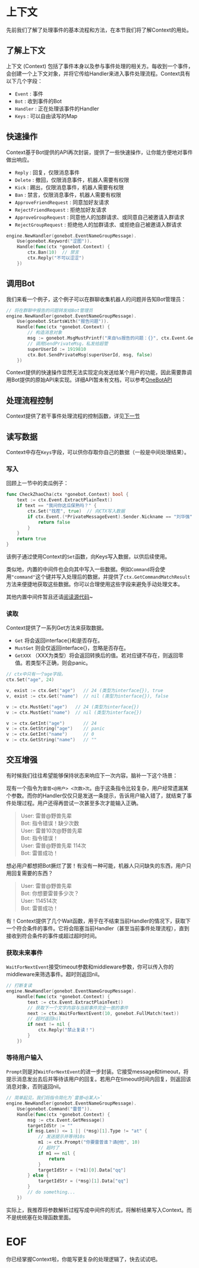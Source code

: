 # 上下文
先前我们了解了处理事件的基本流程和方法，在本节我们将了解Context的用处。

## 了解上下文
上下文 (Context) 包括了事件本身以及参与事件处理的相关方。每收到一个事件，会创建一个上下文对象，并将它传给Handler来进入事件处理流程。Context具有以下几个字段：
- `Event` : 事件
- `Bot` : 收到事件的Bot
- `Handler` : 正在处理该事件的Handler
- `Keys` : 可以自由读写的Map

## 快速操作
Context基于Bot提供的API再次封装，提供了一些快速操作，让你能方便地对事件做出响应。

- `Reply` : 回复，仅限消息事件
- `Delete` : 撤回，仅限消息事件，机器人需要有权限
- `Kick` : 踢出，仅限消息事件，机器人需要有权限
- `Ban` : 禁言，仅限消息事件，机器人需要有权限
- `ApproveFriendRequest` : 同意加好友请求
- `RejectFriendRequest` : 拒绝加好友请求
- `ApproveGroupRequest` : 同意他人的加群请求、或同意自己被邀请入群请求
- `RejectGroupRequest` : 拒绝他人的加群请求、或拒绝自己被邀请入群请求

```go
engine.NewHandler(gonebot.EventNameGroupMessage).
    Use(gonebot.Keyword("涩图")).
    Handle(func(ctx *gonebot.Context) {
        ctx.Ban(10)  // 禁言
        ctx.Reply("不可以涩涩")
    })
```

## 调用Bot
我们来看一个例子，这个例子可以在群聊收集机器人的问题并告知Bot管理员：
```go
// 将在群聊中报告的问题转发给Bot管理员
engine.NewHandler(gonebot.EventNameGroupMessage).
    Use(gonebot.StartsWith("报告问题")).
    Handle(func(ctx *gonebot.Context) {
        // 构造消息对象
        msg := gonebot.MsgMustPrintf("来自%s报告的问题：{}", ctx.Event.GetSessionId(), ctx.Event.GetMessage())
        // 调用SendPrivateMsg，私发给超管
        superUserId := 1919810
        ctx.Bot.SendPrivateMsg(superUserId, msg, false)
    })
```
Context提供的快速操作显然无法实现定向发送给某个用户的功能，因此需要靠调用Bot提供的原始API来实现。详细API暂未有文档，可以参考[OneBotAPI](https://github.com/botuniverse/onebot-11/blob/master/api/public.md)

## 处理流程控制
Context提供了若干事件处理流程的控制函数，详见[下一节](./process_flow.md)

## 读写数据
Context中存在`Keys`字段，可以供你存取你自己的数据（一般是中间处理结果）。


### 写入
回顾上一节中的卖瓜例子：
```go
func CheckZhaoCha(ctx *gonebot.Context) bool {
    text := ctx.Event.ExtractPlainText() 
    if text == "我问你这瓜保熟吗？" {
        ctx.Set("找茬", true)  // 向CTX写入数据
        if ctx.Event.(*PrivateMessageEvent).Sender.Nickname == "刘华强" {
            return false
        }
    }
    return true
}
```
该例子通过使用Context的`Set`函数，向Keys写入数据，以供后续使用。

类似地，内置的中间件也会向其中写入一些数据。例如`Command`将会使用`"command"`这个键并写入处理后的数据，并提供了`ctx.GetCommandMatchResult`方法来便捷地获取这些数据。你可以合理使用这些字段来避免手动处理文本。

其他内置中间件暂且还请[阅读源代码](https://github.com/liwh011/gonebot/blob/master/handler.go)~

### 读取
Context提供了一系列Get方法来获取数据。
- `Get` 将会返回interface{}和是否存在。
- `MustGet` 则会仅返回interface{}，忽略是否存在。
- `GetXXX` （XXX为类型）将会返回转换后的值。若对应键不存在，则返回零值。若类型不正确，则会panic。

```go
// ctx中只有一个age字段。
ctx.Set("age", 24)

v, exist := ctx.Get("age")   // 24 (类型为interface{}), true
v, exist := ctx.Get("name")  // nil (类型为interface{}), false

v := ctx.MustGet("age")   // 24 (类型为interface{})
v := ctx.MustGet("name")  // nil (类型为interface{})

v := ctx.GetInt("age")       // 24
v := ctx.GetString("age")    // panic
v := ctx.GetInt("name")      // 0
v := ctx.GetString("name")   // ""
```

## 交互增强
有时候我们往往希望能够保持状态来响应下一次内容。脑补一下这个场景：

现有一个指令为`雷普<@用户> <次数>次`。由于这条指令比较复杂，用户经常遗漏某个参数。而你的Handler仅仅只是发送一条提示，告诉用户输入错了，就结束了事件处理过程。用户还得再尝试一次甚至多次才能输入正确。
> User: 雷普@野兽先辈   
> Bot: 指令错误！缺少次数   
> User: 雷普10次@野兽先辈   
> Bot: 指令错误！   
> User: 雷普@野兽先辈 114次   
> Bot: 雷普成功！   

想必用户都想把Bot撅烂了罢！有没有一种可能，机器人只问缺失的东西，用户只用回复需要的东西？
> User: 雷普@野兽先辈   
> Bot: 你想要雷普多少次？   
> User: 114514次   
> Bot: 雷普成功！   

有！Context提供了几个Wait函数，用于在不结束当前Handler的情况下，获取下一个符合条件的事件。它将会阻塞当前Handler（甚至当前事件处理流程），直到接收到符合条件的事件或超过超时时间。

### 获取未来事件
`WaitForNextEvent`接受timeout参数和middleware参数，你可以传入你的middleware来筛选事件。超时则返回nil。
```go
// 打断复读
engine.NewHandler(gonebot.EventNameGroupMessage).
    Handle(func(ctx *gonebot.Context) {
        text := ctx.Event.ExtractPlainText()
        // 获取下一个文字内容与当前事件完全一致的事件
        next := ctx.WaitForNextEvent(10, gonebot.FullMatch(text))
        // 超时返回nil
        if next != nil {
            ctx.Reply("禁止复读！")
        }
    })
```

### 等待用户输入
`Prompt`则是对`WaitForNextEvent`的进一步封装。它接受message和timeout，将提示消息发出去后并等待该用户的回复。若用户在timeout时间内回复，则返回该消息对象，否则返回nil。
```go
// 简单起见，我们将指令简化为`雷普<@某人>`
engine.NewHandler(gonebot.EventNameGroupMessage).
    Use(gonebot.Command("雷普")).
    Handle(func(ctx *gonebot.Context) {
        msg := ctx.Event.GetMessage()
        targetIdStr := ""
        if msg.Len() <= 1 || (*msg)[1].Type != "at" {
            // 发送提示并等待10s
            m1 := ctx.Prompt("你要雷普谁？请@他", 10)
            // 超时了
            if m1 == nil {
                return
            }
            targetIdStr = (*m1)[0].Data["qq"]
        } else {
            targetIdStr = (*msg)[1].Data["qq"]
        }
        // do something...
    })
```
实际上，我推荐将参数解析过程写成中间件的形式，将解析结果写入Context。而不是统统塞在处理函数里面。

# EOF
你已经掌握Context啦，你能写更复杂的处理逻辑了，快去试试吧。